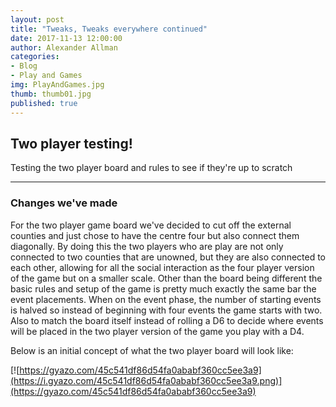 ```yaml
---
layout: post
title: "Tweaks, Tweaks everywhere continued"
date: 2017-11-13 12:00:00
author: Alexander Allman
categories:
- Blog
- Play and Games
img: PlayAndGames.jpg
thumb: thumb01.jpg
published: true
---
```


## Two player testing!

Testing the two player board and rules to see if they're up to scratch

<!--more-->
-----
### Changes we've made
For the two player game board we've decided to cut off the external counties and just chose to have the centre four but also connect them diagonally. By doing this the two players who are play are not only connected to two counties that are unowned, but they are also connected to each other, allowing for all the social interaction as the four player version of the game but on a smaller scale. Other than the board being different the basic rules and setup of the game is pretty much exactly the same bar the event placements. When on the event phase, the number of starting events is halved so instead of beginning with four events the game starts with two. Also to match the board itself instead of rolling a D6 to decide where events will be placed in the two player version of the game you play with a D4.

Below is an initial concept of what the two player board will look like:

[![https://gyazo.com/45c541df86d54fa0ababf360cc5ee3a9](https://i.gyazo.com/45c541df86d54fa0ababf360cc5ee3a9.png)](https://gyazo.com/45c541df86d54fa0ababf360cc5ee3a9)

